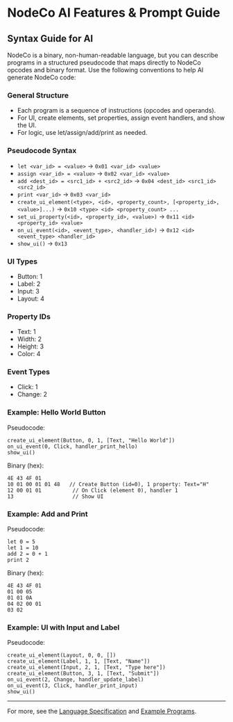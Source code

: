 # NodeCo AI Features & Prompt Guide

## Syntax Guide for AI

NodeCo is a binary, non-human-readable language, but you can describe programs in a structured pseudocode that maps directly to NodeCo opcodes and binary format. Use the following conventions to help AI generate NodeCo code:

### General Structure
- Each program is a sequence of instructions (opcodes and operands).
- For UI, create elements, set properties, assign event handlers, and show the UI.
- For logic, use let/assign/add/print as needed.

### Pseudocode Syntax
- `let <var_id> = <value>` → `0x01 <var_id> <value>`
- `assign <var_id> = <value>` → `0x02 <var_id> <value>`
- `add <dest_id> = <src1_id> + <src2_id>` → `0x04 <dest_id> <src1_id> <src2_id>`
- `print <var_id>` → `0x03 <var_id>`
- `create_ui_element(<type>, <id>, <property_count>, [<property_id>, <value>]...)` → `0x10 <type> <id> <property_count> ...`
- `set_ui_property(<id>, <property_id>, <value>)` → `0x11 <id> <property_id> <value>`
- `on_ui_event(<id>, <event_type>, <handler_id>)` → `0x12 <id> <event_type> <handler_id>`
- `show_ui()` → `0x13`

### UI Types
- Button: 1
- Label: 2
- Input: 3
- Layout: 4

### Property IDs
- Text: 1
- Width: 2
- Height: 3
- Color: 4

### Event Types
- Click: 1
- Change: 2

### Example: Hello World Button
Pseudocode:
```
create_ui_element(Button, 0, 1, [Text, "Hello World"])
on_ui_event(0, Click, handler_print_hello)
show_ui()
```
Binary (hex):
```
4E 43 4F 01
10 01 00 01 01 48   // Create Button (id=0), 1 property: Text="H"
12 00 01 01          // On Click (element 0), handler 1
13                   // Show UI
```

### Example: Add and Print
Pseudocode:
```
let 0 = 5
let 1 = 10
add 2 = 0 + 1
print 2
```
Binary (hex):
```
4E 43 4F 01
01 00 05
01 01 0A
04 02 00 01
03 02
```

### Example: UI with Input and Label
Pseudocode:
```
create_ui_element(Layout, 0, 0, [])
create_ui_element(Label, 1, 1, [Text, "Name"])
create_ui_element(Input, 2, 1, [Text, "Type here"])
create_ui_element(Button, 3, 1, [Text, "Submit"])
on_ui_event(2, Change, handler_update_label)
on_ui_event(3, Click, handler_print_input)
show_ui()
```

---

For more, see the [Language Specification](https://github.com/Ikolvi/NodeCo/blob/main/language_spec/ai_lang_spec.md) and [Example Programs](https://github.com/Ikolvi/NodeCo/tree/main/language_spec/examples). 